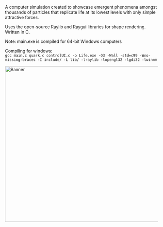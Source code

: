 A computer simulation created to showcase emergent phenomena amongst thousands of particles that replicate life at its lowest levels with only simple attractive forces.

Uses the open-source Raylib and Raygui libraries for shape rendering. Written in C.

Note: main.exe is compiled for 64-bit Windows computers

Compiling for windows:\
```gcc main.c quark.c controlUI.c -o Life.exe -O3 -Wall -std=c99 -Wno-missing-braces -I include/ -L lib/ -lraylib -lopengl32 -lgdi32 -lwinmm```

<img width="511" alt="Banner" src="https://github.com/user-attachments/assets/961d3abc-e853-4ba6-8b62-34671b725921">
